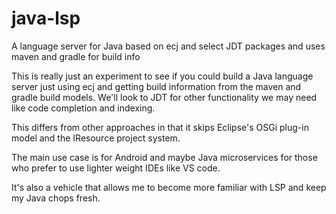 # java-lsp
A language server for Java based on ecj and select JDT packages and uses maven and gradle for build info

This is really just an experiment to see if you could build a Java language server just using ecj
and getting build information from the maven and gradle build models. We'll look to JDT for other
functionality we may need like code completion and indexing.

This differs from other approaches in that it skips Eclipse's OSGi plug-in model and the IResource
project system.

The main use case is for Android and maybe Java microservices for those who prefer to use lighter weight
IDEs like VS code.

It's also a vehicle that allows me to become more familiar with LSP and keep my Java chops fresh.
